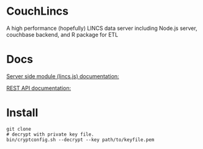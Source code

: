 # CouchLincs
A high performance (hopefully) LINCS data server including Node.js server, couchbase backend, and R package for ETL

# Docs

[Server side module (lincs.js) documentation:](http://jovingelabsoftware.github.io/LincServe/CouchLincs/)

[REST API documentation:](http://jovingelabsoftware.github.io/LincServe/api)

# Install

```
git clone
# decrypt with private key file.
bin/cryptconfig.sh --decrypt --key path/to/keyfile.pem
```